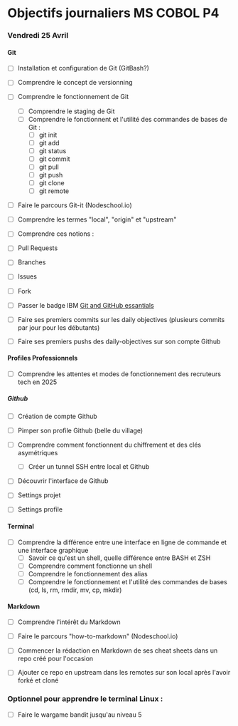 # Objectifs journaliers MS COBOL P4

### Vendredi 25 Avril


#### Git

- [ ] Installation et configuration de Git (GitBash?)
- [ ] Comprendre le concept de versionning
- [ ] Comprendre le fonctionnement de Git
    - [ ] Comprendre le staging de Git
    - [ ] Comprendre le fonctionnent et l'utilité des commandes de bases de Git :
        - [ ] git init
        - [ ] git add
        - [ ] git status
        - [ ] git commit
        - [ ] git pull
        - [ ] git push
        - [ ] git clone
        - [ ] git remote
- [ ] Faire le parcours Git-it (Nodeschool.io)
- [ ] Comprendre les termes "local", "origin" et "upstream"

- [ ]  Comprendre ces notions :
 - [ ] Pull Requests
 - [ ] Branches
 - [ ] Issues
 - [ ] Fork

- [ ] Passer le badge IBM [Git and GitHub essantials](https://www.ibm.com/training/badge/git-and-github-essentials?utm_medium=OSocial&utm_source=Youtube&utm_content=SOFWW&utm_id=YT-101-Git-for-the-Mainframe)

- [ ] Faire ses premiers commits sur les daily objectives (plusieurs commits par jour pour les débutants)
- [ ] Faire ses premiers pushs des daily-objectives sur son compte Github

#### Profiles Professionnels

- [ ] Comprendre les attentes et modes de fonctionnement des recruteurs tech en 2025


##### Github

- [ ] Création de compte Github
- [ ] Pimper son profile Github (belle du village)
- [ ] Comprendre comment fonctionnent du chiffrement et des clés asymétriques
  - [ ] Créer un tunnel SSH entre local et Github
- [ ] Découvrir l'interface de Github
- [ ] Settings projet
- [ ] Settings profile


#### Terminal

- [ ] Comprendre la différence entre une interface en ligne de commande et une interface graphique
  - [ ] Savoir ce qu'est un shell, quelle différence entre BASH et ZSH
  - [ ] Comprendre comment fonctionne un shell
  - [ ] Comprendre le fonctionnement des alias
  - [ ] Comprendre le fonctionnement et l'utilité des commandes de bases (cd, ls, rm, rmdir, mv, cp, mkdir)

#### Markdown

- [ ] Comprendre l'intérêt du Markdown
- [ ] Faire le parcours "how-to-markdown" (Nodeschool.io)

- [ ] Commencer la rédaction en Markdown de ses cheat sheets dans un repo créé pour l'occasion
- [ ] Ajouter ce repo en upstream dans les remotes sur son local après l'avoir forké et cloné

### Optionnel pour apprendre le terminal Linux :

- [ ] Faire le wargame bandit jusqu'au niveau 5 
